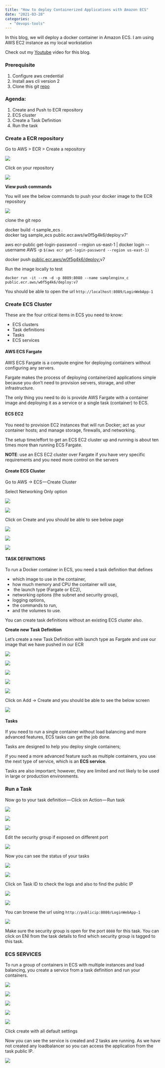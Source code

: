 ```yaml
---
title: "How to deploy Containerized Applications with Amazon ECS"
date: "2021-03-28"
categories: 
  - "devops-tools"
---
```


In this blog, we will deploy a docker container in Amazon ECS. I am using AWS EC2 instance as my local workstation

Check out my [Youtube](https://youtu.be/vyznPmkVC9k) video for this blog.

### **Prerequisite**

1. Configure aws credential
2. Install aws cli version 2
3. Clone this git [repo](https://github.com/devops4solutions/ECSDEPLOYMENT)

### **Agenda**:

1. Create and Push to ECR repository
2. ECS cluster
3. Create a Task Definition
4. Run the task

### **Create a ECR repository**

Go to AWS > ECR > Create a repository 

![](https://cdn-images-1.medium.com/max/1600/1*xudIqqKKA5saybPPmpX3bQ.png)

Click on your repository

![](https://cdn-images-1.medium.com/max/1600/1*iDWCdN5uEbhRXoz3aAv0xA.png)

**View push commands**

You will see the below commands to push your docker image to the ECR repository

![](https://cdn-images-1.medium.com/max/1600/1*fe3d5HJSliz-A0513jD8Og.png)

clone the git repo

docker build -t sample\_ecs .  
docker tag sample\_ecs public.ecr.aws/w0f5g4k6/deploy:v7'

aws ecr-public get-login-password --region us-east-1 | docker login --username AWS -p `$(aws ecr get-login-password --region us-east-1)`

docker push [public.ecr.aws/w0f5g4k6/deploy:](public.ecr.aws/w0f5g4k6/nikhilnidhi/samplewebapp)v7

Run the image locally to test

```
docker run -it --rm -d -p 8089:8080 --name samplenginx_c public.ecr.aws/w0f5g4k6/deploy:v7
```

You should be able to open the url `http://localhost:8089/LoginWebApp-1`

### **Create ECS Cluster**

These are the four critical items in ECS you need to know:

- ECS clusters
- Task definitions
- Tasks
- ECS services

#### **AWS ECS Fargate**

AWS ECS Fargate is a compute engine for deploying containers without configuring any servers.

Fargate makes the process of deploying containerized applications simple because you don’t need to provision servers, storage, and other infrastructure.

The only thing you need to do is provide AWS Fargate with a container image and deploying it as a service or a single task (container) to ECS.

#### **ECS EC2**

You need to provision EC2 instances that will run Docker; act as your container hosts; and manage storage, firewalls, and networking.

The setup time/effort to get an ECS EC2 cluster up and running is about ten times more than running ECS Fargate.

**NOTE**: use an ECS EC2 cluster over Fargate if you have very specific requirements and you need more control on the servers

#### **Create ECS Cluster**

Go to AWS -> ECS — Create Cluster

Select Networking Only option

![](https://cdn-images-1.medium.com/max/1600/1*YgB-OrakSbXqbs7ZsOSTwA.png)

![](https://cdn-images-1.medium.com/max/1600/1*hi_37zmJzIs2RrYGDaR6Gg.png)

Click on Create and you should be able to see below page

![](https://cdn-images-1.medium.com/max/1600/1*JxkjPIxVcgzPHds0YLEvfQ.png)

![](https://cdn-images-1.medium.com/max/1600/1*VJCpYbhNqF6NsTLcnf-poA.png)

![](https://cdn-images-1.medium.com/max/1600/1*uMVITqB03eTlXcbETbJiyw.png)

#### **TASK DEFINITIONS**

To run a Docker container in ECS, you need a task definition that defines

- which image to use in the container, 
- how much memory and CPU the container will use,
-  the launch type (Fargate or EC2), 
- networking options (the subnet and security group), 
- logging options, 
- the commands to run, 
- and the volumes to use.

You can create task definitions without an existing ECS cluster also.

**Create new Task Definition**

Let’s create a new Task Definition with launch type as Fargate and use our image that we have pushed in our ECR

![](https://cdn-images-1.medium.com/max/1600/1*5x4duNfpp28EjbVsFJTWTw.png)

![](https://cdn-images-1.medium.com/max/1600/1*xw-kDPQCbqUn-HQwnk6Rog.png)

![](https://cdn-images-1.medium.com/max/1600/1*whFkRSCgVB1QjW4mB-nwYg.png)

![](https://cdn-images-1.medium.com/max/1600/1*CH2emJwIfHko3J1sVCNRGg.png)

![](https://cdn-images-1.medium.com/max/1600/1*9tzVDPbcnYl9XCvwLDefBQ.png)

Click on Add -> Create and you should be able to see the below screen

![](https://cdn-images-1.medium.com/max/1600/1*jKMWNvZ5R4DA5tKfqEPAJA.png)

#### Tasks

If you need to run a single container without load balancing and more advanced features, ECS tasks can get the job done.

Tasks are designed to help you deploy single containers; 

if you need a more advanced feature such as multiple containers, you use the next type of service, which is an **ECS service**.

Tasks are also important; however, they are limited and not likely to be used in large or production environments.

### **Run a Task**

Now go to your task definition — Click on Action — Run task

![](https://cdn-images-1.medium.com/max/1600/1*fZhjl8LHRAvyi0LIRCkj4w.png)

![](https://cdn-images-1.medium.com/max/1600/1*Cwnus5FXyYKqYmL0f2Nriw.png)

![](https://cdn-images-1.medium.com/max/1600/1*i39S_4Hgx603lwx8d5B6IA.png)

Edit the security group if exposed on different port

![](https://cdn-images-1.medium.com/max/1600/1*V3KFXsC8KoooPKwyFICJxw.png)

Now you can see the status of your tasks

![](https://cdn-images-1.medium.com/max/1600/1*rSR8ARopO2LZBFRIXbDBBQ.png)

![](https://cdn-images-1.medium.com/max/1600/1*H1WHOeLK4u6I6bwvQqk9Ew.png)

Click on Task ID to check the logs and also to find the public IP

![](https://cdn-images-1.medium.com/max/1600/1*SH6ZoMxyXYJcTt1MsZnqDg.png)

![](https://cdn-images-1.medium.com/max/1600/1*N7WCtX7nCA1TB9HyATW9lw.png)

You can browse the url using `http://publicip:8080/LoginWebApp-1`

![](https://cdn-images-1.medium.com/max/1600/1*ZOVDyIC8Bv1txJ46r-0P2A.png)

Make sure the security group is open for the port `8080` for this task. You can click on ENI from the task details to find which security group is tagged to this task.

### ECS SERVICES

To run a group of containers in ECS with multiple instances and load balancing, you create a service from a task definition and run your containers.

![](https://cdn-images-1.medium.com/max/1600/1*UAsGFYde4v8TV6S1Al5KqQ.png)

![](https://cdn-images-1.medium.com/max/1600/1*wviXt7yvQ2JiIDlw6lps0Q.png)

![](https://cdn-images-1.medium.com/max/1600/1*SnvjS5YSpT7qNAk4YO920A.png)

![](https://cdn-images-1.medium.com/max/1600/1*5T7vE-qoRuASwy-Pw1n1Dw.png)

![](https://cdn-images-1.medium.com/max/1600/1*rSbdKBXWEYEduFDwLVqA6g.png)

Click create with all default settings

Now you can see the service is created and 2 tasks are running. As we have not created any loadbalancer so you can access the application from the task public IP.

![](https://cdn-images-1.medium.com/max/1600/1*IVLgqiAb6j5XyZ0lIpa39g.png)
